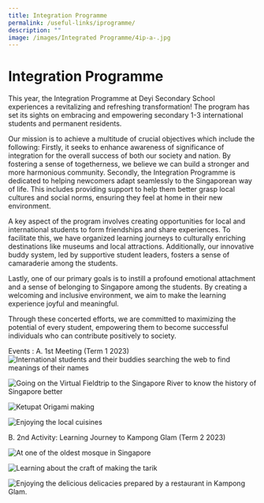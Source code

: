 ```yaml
---
title: Integration Programme
permalink: /useful-links/iprogramme/
description: ""
image: /images/Integrated Programme/4ip-a-.jpg
---
```

# Integration Programme 

This year, the Integration Programme at Deyi Secondary School experiences a revitalizing and refreshing transformation! The program has set its sights on embracing and empowering secondary 1-3 international students and permanent residents. 

Our mission is to achieve a multitude of crucial objectives which include the following:
Firstly, it seeks to enhance awareness of significance of integration for the overall success of both our society and nation. By fostering a sense of togetherness, we believe we can build a stronger and more harmonious community.
Secondly, the Integration Programme is dedicated to helping newcomers adapt seamlessly to the Singaporean way of life. This includes providing support to help them better grasp local cultures and social norms, ensuring they feel at home in their new environment.


A key aspect of the program involves creating opportunities for local and international students to form friendships and share experiences. To facilitate this, we have organized learning journeys to culturally enriching destinations like museums and local attractions. Additionally, our innovative buddy system, led by supportive student leaders, fosters a sense of camaraderie among the students.


Lastly, one of our primary goals is to instill a profound emotional attachment and a sense of belonging to Singapore among the students. By creating a welcoming and inclusive environment, we aim to make the learning experience joyful and meaningful.

Through these concerted efforts, we are committed to maximizing the potential of every student, empowering them to become successful individuals who can contribute positively to society.

Events : A. 1st Meeting (Term 1 2023)
![International students and their buddies searching the web to find meanings of their names](/images/Integrated%20Programme/1ip_a_.jpg)

![Going on the Virtual Fieldtrip to the Singapore River to know the history of Singapore better](/images/Integrated%20Programme/2a_ip_b.jpg)

![Ketupat Origami making ](/images/Integrated%20Programme/3a_ip_.jpg)

![Enjoying the local cuisines](/images/Integrated%20Programme/4ip-a-.jpg)

B. 2nd Activity: Learning Journey to Kampong Glam (Term 2 2023)

![At one of the oldest mosque in Singapore](/images/Integrated%20Programme/5-ip-a.jpg)

![Learning about the craft of making the tarik](/images/Integrated%20Programme/6-ip-a.jpg)

![Enjoying the delicious delicacies prepared by a restaurant in Kampong Glam.](/images/Integrated%20Programme/7-ip-a.jpg)